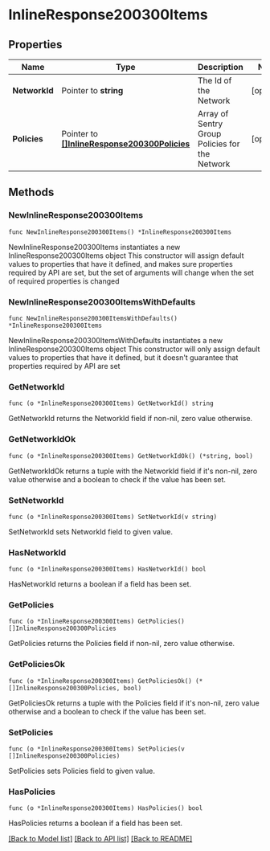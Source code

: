 # InlineResponse200300Items

## Properties

Name | Type | Description | Notes
------------ | ------------- | ------------- | -------------
**NetworkId** | Pointer to **string** | The Id of the Network | [optional] 
**Policies** | Pointer to [**[]InlineResponse200300Policies**](InlineResponse200300Policies.md) | Array of Sentry Group Policies for the Network | [optional] 

## Methods

### NewInlineResponse200300Items

`func NewInlineResponse200300Items() *InlineResponse200300Items`

NewInlineResponse200300Items instantiates a new InlineResponse200300Items object
This constructor will assign default values to properties that have it defined,
and makes sure properties required by API are set, but the set of arguments
will change when the set of required properties is changed

### NewInlineResponse200300ItemsWithDefaults

`func NewInlineResponse200300ItemsWithDefaults() *InlineResponse200300Items`

NewInlineResponse200300ItemsWithDefaults instantiates a new InlineResponse200300Items object
This constructor will only assign default values to properties that have it defined,
but it doesn't guarantee that properties required by API are set

### GetNetworkId

`func (o *InlineResponse200300Items) GetNetworkId() string`

GetNetworkId returns the NetworkId field if non-nil, zero value otherwise.

### GetNetworkIdOk

`func (o *InlineResponse200300Items) GetNetworkIdOk() (*string, bool)`

GetNetworkIdOk returns a tuple with the NetworkId field if it's non-nil, zero value otherwise
and a boolean to check if the value has been set.

### SetNetworkId

`func (o *InlineResponse200300Items) SetNetworkId(v string)`

SetNetworkId sets NetworkId field to given value.

### HasNetworkId

`func (o *InlineResponse200300Items) HasNetworkId() bool`

HasNetworkId returns a boolean if a field has been set.

### GetPolicies

`func (o *InlineResponse200300Items) GetPolicies() []InlineResponse200300Policies`

GetPolicies returns the Policies field if non-nil, zero value otherwise.

### GetPoliciesOk

`func (o *InlineResponse200300Items) GetPoliciesOk() (*[]InlineResponse200300Policies, bool)`

GetPoliciesOk returns a tuple with the Policies field if it's non-nil, zero value otherwise
and a boolean to check if the value has been set.

### SetPolicies

`func (o *InlineResponse200300Items) SetPolicies(v []InlineResponse200300Policies)`

SetPolicies sets Policies field to given value.

### HasPolicies

`func (o *InlineResponse200300Items) HasPolicies() bool`

HasPolicies returns a boolean if a field has been set.


[[Back to Model list]](../README.md#documentation-for-models) [[Back to API list]](../README.md#documentation-for-api-endpoints) [[Back to README]](../README.md)


